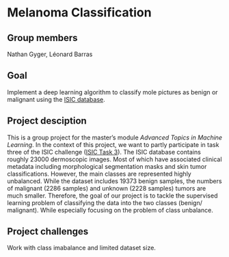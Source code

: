 # Melanoma Classification

## Group members
Nathan Gyger, Léonard Barras

## Goal
Implement a deep learning algorithm to classify mole pictures as benign or malignant using the [ISIC database](https://isic-archive.com/).

## Project desciption
This is a group project for the master’s module _Advanced Topics in Machine Learning_. In the context of this project, we want to partly participate in task three of the ISIC challenge ([ISIC Task 3](https://challenge2018.isic-archive.com/task3/)).
The ISIC database contains roughly 23000 dermoscopic images. Most of which have associated clinical metadata including morphological segmentation masks and skin tumor classifications. However, the main classes are represented highly unbalanced. While the dataset includes 19373 benign samples, the numbers of malignant (2286 samples) and unknown (2228 samples) tumors are much smaller.
Therefore, the goal of our project is to tackle the supervised learning problem of classifying the data into the two classes (benign/ malignant). While especially focusing on the problem of class unbalance.

## Project challenges
Work with class imabalance and limited dataset size.
